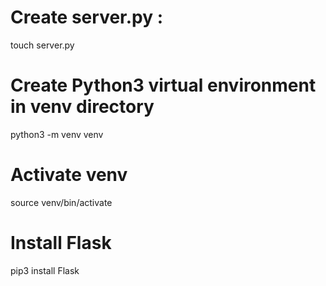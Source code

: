 # Create server.py :
touch server.py
# Create Python3 virtual environment in venv directory
python3 -m venv venv
# Activate venv
source venv/bin/activate
# Install Flask
pip3 install Flask